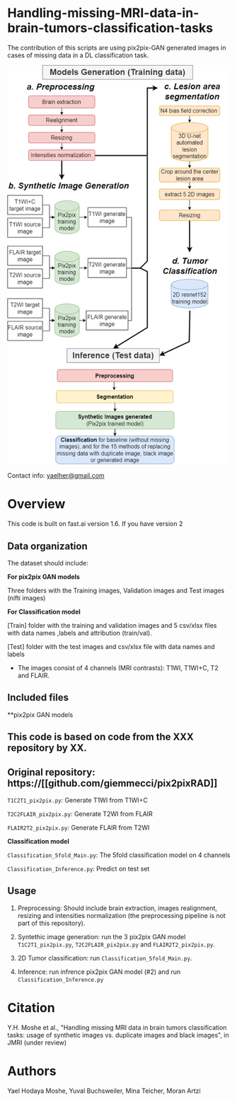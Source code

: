 # Handling-missing-MRI-data-in-brain-tumors-classification-tasks

The contribution of this scripts are using pix2pix-GAN generated images in cases of missing data in a DL classification task.

![Model](Figure.png)

Contact info: yaelher@gmail.com
# Overview
This code is built on fast.ai version 1.6. If you have version 2

## Data organization
The dataset should include:

**For pix2pix GAN models**

Three folders with the Training images, Validation images and Test images (nifti images) 

**For Classification model**

[Train] folder with the training and validation images and 5 csv/xlsx files with data names ,labels and attribution (train/val).
 
[Test] folder with the test images and csv/xlsx file with data names and labels 

* The images consist of 4 channels (MRI contrasts): T1WI, T1WI+C, T2 and FLAIR.

## Included files

**pix2pix GAN models
## This code is based on code from the XXX repository by XX.
## Original repository: https://[[github.com/giemmecci/pix2pixRAD]]

<code>T1C2T1_pix2pix.py</code>: Generate T1WI from T1WI+C

<code>T2C2FLAIR_pix2pix.py</code>: Generate T2WI from FLAIR

<code>FLAIR2T2_pix2pix.py</code>: Generate FLAIR from T2WI

**Classification model**

<code>Classification_5fold_Main.py</code>: The 5fold classification model on 4 channels

<code>Classification_Inference.py</code>: Predict on test set

## Usage

1. Preprocessing: Should include brain extraction, images realignment, resizing and intensities normalization (the preprocessing pipeline is not part of this repository).

2. Syntethic image generation: run the 3 pix2pix GAN model <code>T1C2T1_pix2pix.py</code>, <code>T2C2FLAIR_pix2pix.py</code> and <code>FLAIR2T2_pix2pix.py</code>.  

3. 2D Tumor classification: run <code>Classification_5fold_Main.py</code>.

4. Inference: run infrence pix2pix GAN model (#2) and run <code>Classification_Inference.py</code>

# Citation
Y.H. Moshe et al., "Handling missing MRI data in brain tumors classification tasks: usage of synthetic images vs. duplicate images and black images", in JMRI (under review) 


# Authors
Yael Hodaya Moshe, Yuval Buchsweiler, Mina Teicher, Moran Artzi

